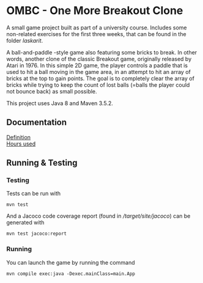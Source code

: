 # OMBC - One More Breakout Clone

A small game project built as part of a university course. Includes some non-related exercises for the first three weeks, that can be found in the folder *laskarit*.

A ball-and-paddle -style game also featuring some bricks to break. In other words, another clone of the classic Breakout game, originally released by Atari in 1976. In this simple 2D game, the player controls a paddle that is used to hit a ball moving in the game area, in an attempt to hit an array of bricks at the top to gain points. The goal is to completely clear the array of bricks while trying to keep the count of lost balls (=balls the player could not bounce back) as small possible.

This project uses Java 8 and Maven 3.5.2.

## Documentation

[Definition](https://github.com/Jonkke/ot-harkkatyo/blob/master/documentation/definition.md)  
[Hours used](https://github.com/Jonkke/ot-harkkatyo/blob/master/documentation/usedhours.md)

## Running & Testing

### Testing

Tests can be run with
```
mvn test
```
And a Jacoco code coverage report (found in */target/site/jacoco*) can be generated with
```
mvn test jacoco:report
```

### Running

You can launch the game by running the command
```
mvn compile exec:java -Dexec.mainClass=main.App
```
